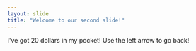 ```yaml
---
layout: slide
title: "Welcome to our second slide!"
---
```

I've got 20 dollars in my pocket!
Use the left arrow to go back!
